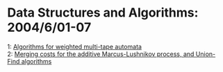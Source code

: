 # Data Structures and Algorithms: 2004/6/01-07  
1: [Algorithms for weighted multi-tape automata](https://doi.org/10.48550/arXiv.cs/0406003)  
2: [Merging costs for the additive Marcus-Lushnikov process, and Union-Find  algorithms](https://doi.org/10.48550/arXiv.math/0406094)  
